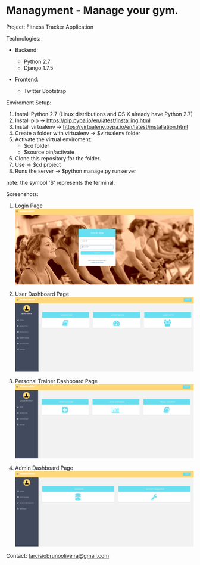 # Managyment - Manage your gym.

Project: Fitness Tracker Application

Technologies:
  - Backend:
    - Python 2.7
    - Django 1.7.5
  
  - Frontend:
    - Twitter Bootstrap
    
Enviroment Setup:
  1. Install Python 2.7 (Linux distributions and OS X already have Python 2.7)
  2. Install pip -> https://pip.pypa.io/en/latest/installing.html
  3. Install virtualenv -> https://virtualenv.pypa.io/en/latest/installation.html
  4. Create a folder with virtualenv -> $virtualenv folder
  5. Activate the virtual enviroment: 
      - $cd folder
      - $source bin/activate
  6. Clone this repository for the folder.
  7. Use -> $cd project
  8. Runs the server -> $python manage.py runserver

note: the symbol '$' represents the terminal.

Screenshots:
  1. Login Page
![alt text](screenshots/login.png "Login page")

  1. User Dashboard Page
![alt text](screenshots/normal-user.png "User Dashboard Page")

  1. Personal Trainer Dashboard Page
![alt text](screenshots/personal-trainer.png "Personal Trainer Dashboard Page")

  1. Admin Dashboard Page
![alt text](screenshots/admin.png "Admin Dashboard Page")


Contact: tarcisiobrunooliveira@gmail.com


